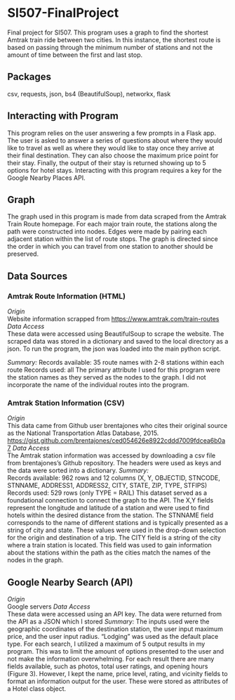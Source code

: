 # SI507-FinalProject
Final project for SI507. This program uses a graph to find the shortest Amtrak train ride between two cities. In this instance, the shortest route is based on passing through the minimum number of stations and not the amount of time between the first and last stop.

## Packages
csv, requests, json, bs4 (BeautifulSoup), networkx, flask

## Interacting with Program
This program relies on the user answering a few prompts in a Flask app. The user is asked to answer a series of questions about where they would like to travel as well as where they would like to stay once they arrive at their final destination. They can also choose the maximum price point for their stay. Finally, the output of their stay is returned showing up to 5 options for hotel stays. Interacting with this program requires a key for the Google Nearby Places API.

## Graph
The graph used in this program is made from data scraped from the Amtrak Train Route homepage. For each major train route, the stations along the path were constructed into nodes. Edges were made by pairing each adjacent station within the list of route stops. The graph is directed since the order in which you can travel from one station to another should be preserved.

## Data Sources
### Amtrak Route Information (HTML)
*Origin*  
Website information scrapped from https://www.amtrak.com/train-routes
*Data Access*  
These data were accessed using BeautifulSoup to scrape the website. The scraped data was stored in a dictionary and saved to the local directory as a json. To run the program, the json was loaded into the main python script.  

*Summary:* 
Records available: 35 route names with 2-8 stations within each route
Records used: all
The primary attribute I used for this program were the station names as they served as the nodes to the graph. I did not incorporate the name of the individual routes into the program.

### Amtrak Station Information (CSV)
*Origin*  
This data came from Github user brentajones who cites their original source as the National Transportation Atlas Database, 2015. https://gist.github.com/brentajones/ced054626e8922cddd7009fdcea6b0a7
*Data Access*  
The Amtrak station information was accessed by downloading a csv file from brentajones’s Github repository. The headers were used as keys and the data were sorted into a dictionary.
*Summary:*  
Records available: 962 rows and 12 columns (X, Y, OBJECTID, STNCODE, STNNAME, ADDRESS1, ADDRESS2, CITY, STATE, ZIP, TYPE, STFIPS)
Records used: 529 rows (only TYPE = RAIL)
This dataset served as a foundational connection to connect the graph to the API. 
The X,Y fields represent the longitude and latitude of a station and were used to find hotels within the desired distance from the station. 
The STNNAME field corresponds to the name of different stations and is typically presented as a string of city and state. These values were used in the drop-down selection for the origin and destination of a trip. 
The CITY field is a string of the city where a train station is located. This field was used to gain information about the stations within the path as the cities match the names of the nodes in the graph.

## Google Nearby Search (API)
*Origin*  
Google servers
*Data Access*  
These data were accessed using an API key. The data were returned from the API as a JSON which I stored 
*Summary:* 
The inputs used were the geographic coordinates of the destination station, the user input maximum price, and the user input radius. “Lodging” was used as the default place type.
For each search, I utilized a maximum of 5 output results in my program. This was to limit the amount of options presented to the user and not make the information overwhelming.
For each result there are many fields available, such as photos, total user ratings, and opening hours (Figure 3). However, I kept the name, price level, rating, and vicinity fields to format an information output for the user. These were stored as attributes of a Hotel class object.


